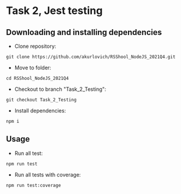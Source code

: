 # Task 2, Jest testing

## Downloading and installing dependencies

- Сlone repository:

`git clone https://github.com/akurlovich/RSShool_NodeJS_2021Q4.git`

- Move to folder:

`cd RSShool_NodeJS_2021Q4`

- Checkout to branch "Task_2_Testing":

`git checkout Task_2_Testing`

- Install dependencies:

`npm i`


## Usage

- Run all test:

```
npm run test
```

- Run all tests with coverage:


```
npm run test:coverage
```
